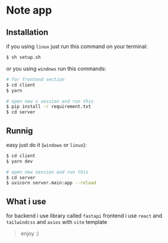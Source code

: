 # Note app

## Installation
if you using `linux` just run this command on your terminal:
```bash
$ sh setup.sh
```

or you using `windows` run this commands:
```bash
# for frontend section
$ cd client
$ yarn

# open new s session and run this
$ pip install -r requirement.txt
$ cd server
```

## Runnig
easy just do it (`windows` or `linux`):
```bash
$ cd client
$ yarn dev

# open new session and run this
$ cd server
$ uvicorn server.main:app --reload
```

## What i use
for backend i use library called `fastapi`
frontend i use `react` and `tailwindcss` and `axios`
with `vite` template

> enjoy :)